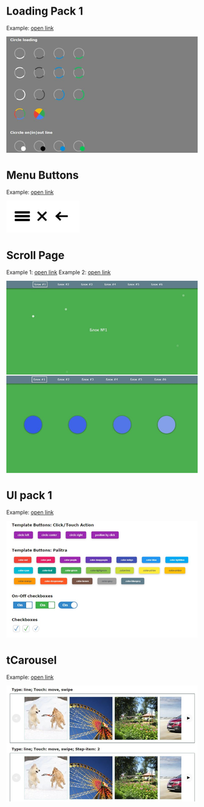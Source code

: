 # Loading Pack 1
Example: [open link](https://www.tfl-nm.ru/upload/framework/loading_pack_1/)

![img](temp/Loading_Pack_1.jpg)


# Menu Buttons
Example: [open link](https://www.tfl-nm.ru/upload/framework/menu_buttons/)

![img](temp/Menu_Buttons.jpg)

# Scroll Page
Example 1: [open link](https://www.tfl-nm.ru/upload/framework/scroll_page/index.html)
Example 2: [open link](https://www.tfl-nm.ru/upload/framework/scroll_page/index2.html)

![img](temp/Scroll_Page_1.jpg)
![img](temp/Scroll_Page_2.jpg)

# UI pack 1
Example: [open link](https://www.tfl-nm.ru/upload/framework/ui_pack_1/)

![img](temp/UI_pack_1.jpg)

# tCarousel
Example: [open link](https://www.tfl-nm.ru/upload/framework/tcarousel/)

![img](temp/tCarousel.jpg)
